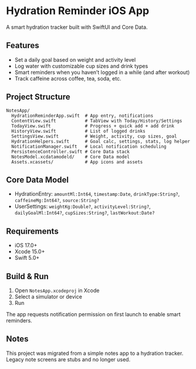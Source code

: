 # Hydration Reminder iOS App

A smart hydration tracker built with SwiftUI and Core Data.

## Features

- Set a daily goal based on weight and activity level
- Log water with customizable cup sizes and drink types
- Smart reminders when you haven’t logged in a while (and after workout)
- Track caffeine across coffee, tea, soda, etc.

## Project Structure

```
NotesApp/
  HydrationReminderApp.swift  # App entry, notifications
  ContentView.swift           # TabView with Today/History/Settings
  TodayView.swift             # Progress + quick add + add drink
  HistoryView.swift           # List of logged drinks
  SettingsView.swift          # Weight, activity, cup sizes, goal
  HydrationHelpers.swift      # Goal calc, settings, stats, log helper
  NotificationManager.swift   # Local notification scheduling
  PersistenceController.swift # Core Data stack
  NotesModel.xcdatamodeld/    # Core Data model
  Assets.xcassets/            # App icons and assets
```

## Core Data Model

- HydrationEntry: `amountMl:Int64`, `timestamp:Date`, `drinkType:String?`, `caffeineMg:Int64?`, `source:String?`
- UserSettings: `weightKg:Double?`, `activityLevel:String?`, `dailyGoalMl:Int64?`, `cupSizes:String?`, `lastWorkout:Date?`

## Requirements

- iOS 17.0+
- Xcode 15.0+
- Swift 5.0+

## Build & Run

1. Open `NotesApp.xcodeproj` in Xcode
2. Select a simulator or device
3. Run

The app requests notification permission on first launch to enable smart reminders.

## Notes

This project was migrated from a simple notes app to a hydration tracker. Legacy note screens are stubs and no longer used.

